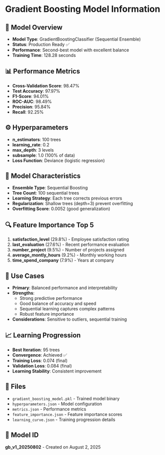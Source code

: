 # Gradient Boosting Model Information

## 🌳 Model Overview
- **Model Type**: GradientBoostingClassifier (Sequential Ensemble)
- **Status**: Production Ready ✅
- **Performance**: Second-best model with excellent balance
- **Training Time**: 128.28 seconds

## 📊 Performance Metrics
- **Cross-Validation Score**: 98.47%
- **Test Accuracy**: 97.97%
- **F1-Score**: 94.01%
- **ROC-AUC**: 98.49%
- **Precision**: 95.84%
- **Recall**: 92.25%

## ⚙️ Hyperparameters
- **n_estimators**: 100 trees
- **learning_rate**: 0.2
- **max_depth**: 3 levels
- **subsample**: 1.0 (100% of data)
- **Loss Function**: Deviance (logistic regression)

## 🎯 Model Characteristics
- **Ensemble Type**: Sequential Boosting
- **Tree Count**: 100 sequential trees
- **Learning Strategy**: Each tree corrects previous errors
- **Regularization**: Shallow trees (depth=3) prevent overfitting
- **Overfitting Score**: 0.0052 (good generalization)

## 🔍 Feature Importance Top 5
1. **satisfaction_level** (29.8%) - Employee satisfaction rating
2. **last_evaluation** (27.6%) - Recent performance evaluation
3. **number_project** (9.5%) - Number of projects assigned
4. **average_montly_hours** (9.2%) - Monthly working hours
5. **time_spend_company** (7.9%) - Years at company

## 🚀 Use Cases
- **Primary**: Balanced performance and interpretability
- **Strengths**:
  - Strong predictive performance
  - Good balance of accuracy and speed
  - Sequential learning captures complex patterns
  - Robust feature importance
- **Considerations**: Sensitive to outliers, sequential training

## 📈 Learning Progression
- **Best Iteration**: 95 trees
- **Convergence**: Achieved ✅
- **Training Loss**: 0.074 (final)
- **Validation Loss**: 0.084 (final)
- **Learning Stability**: Consistent improvement

## 📁 Files
- `gradient_boosting_model.pkl` - Trained model binary
- `hyperparameters.json` - Model configuration
- `metrics.json` - Performance metrics
- `feature_importance.json` - Feature importance scores
- `learning_curve.json` - Training progression details

## 🎲 Model ID
**gb_v1_20250802** - Created on August 2, 2025
